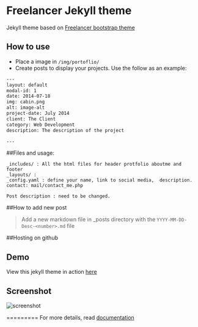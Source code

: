Freelancer Jekyll theme
=========================

Jekyll theme based on [Freelancer bootstrap theme ](http://startbootstrap.com/templates/freelancer/)

## How to use
 - Place a image in `/img/portoflio/`
 - Create posts to display your projects. Use the follow as an example:
```txt
---
layout: default
modal-id: 1
date: 2014-07-18
img: cabin.png
alt: image-alt
project-date: July 2014
client: The Client
category: Web Development
description: The description of the project

---
```

##Files and usage:
```
_includes/ : All the html files for header protfolio aboutme and footer
_layouts/ : 
_config.yaml : define your name, link to social media,  description.
contact: mail/contact_me.php

Post description : need to be changed.

```

##How to add new post
> Add a new markdown file in _posts directory with the ```YYYY-MM-DD-Desc-<number>.md``` file

##Hosting on github

## Demo
View this jekyll theme in action [here](https://jeromelachaud.github.io/freelancer-theme)

## Screenshot
![screenshot](https://raw.githubusercontent.com/jeromelachaud/freelancer-theme/master/screenshot.png)

=========
For more details, read [documentation](http://jekyllrb.com/)
